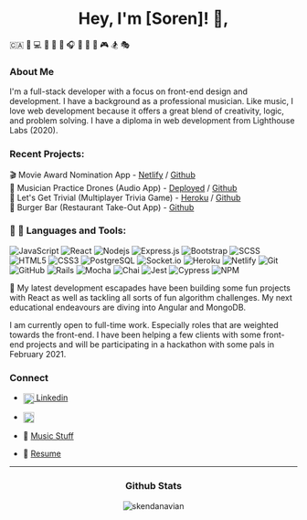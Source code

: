 <h1 align="center"> Hey, I'm [Soren]! 👋, </h1>

🇨🇦 🌲 💻 🌿 🎹 🎸 🎧 🏒 🏈 🚴 🎮 🏂 🎭

### About Me

<p>
I'm a full-stack developer with a focus on front-end design and development. I have a background as a professional musician. Like music, I love web development because it offers a great blend of creativity, logic, and problem solving. I have a diploma in web development from Lighthouse Labs (2020).

<br/>

### Recent Projects:

🎬 Movie Award Nomination App -
[Netlify](https://movie-awards-app.netlify.app/) / [Github](https://github.com/skendanavian/Movie-Award-Nomination-App)
<br/>
🎵 Musician Practice Drones (Audio App) -
[Deployed](https://www.musicianpracticedrones.com/) / [Github](https://github.com/skendanavian/musician-practice-drones)
<br/>
🎲 Let's Get Trivial (Multiplayer Trivia Game) -
[Heroku](https://lets-get-trivial-game.herokuapp.com) / [Github](https://github.com/skendanavian/lets-get-trivial)
<br/>
🍔 Burger Bar (Restaurant Take-Out App) -
[Github](https://github.com/skendanavian/Burger-Bar)

### 🔧 🔨 Languages and Tools:

![JavaScript](https://img.shields.io/badge/-JavaScript-black?style=flat-square&logo=javascript)
![React](https://img.shields.io/badge/-React-black?style=flat-square&logo=react)
![Nodejs](https://img.shields.io/badge/-Nodejs-black?style=flat-square&logo=Node.js)
![Express.js](https://img.shields.io/badge/-Express-black?style=flat-square&logo=expressjs)
![Bootstrap](https://img.shields.io/badge/-Bootstrap-black?style=flat-square&logo=bootstrap)
![SCSS](https://img.shields.io/badge/-SCSS-black?style=flat-square&logo=SASS)
![HTML5](https://img.shields.io/badge/-HTML5-black?style=flat-square&logo=html5&logoColor=white)
![CSS3](https://img.shields.io/badge/-CSS3-black?style=flat-square&logo=css3)
![PostgreSQL](https://img.shields.io/badge/-PostgreSQL-black?style=flat-square&logo=postgresql)
![Socket.io](https://img.shields.io/badge/-Socket-black?style=flat-square&logo=socket.io)
![Heroku](https://img.shields.io/badge/-Heroku-black?style=flat-square&logo=heroku)
![Netlify](https://img.shields.io/badge/-Netlify-black?style=flat-square&logo=netlify)
![Git](https://img.shields.io/badge/-Git-black?style=flat-square&logo=git)
![GitHub](https://img.shields.io/badge/-GitHub-black?style=flat-square&logo=github)
![Rails](https://img.shields.io/badge/-Rails-black?style=flat-square&logo=ruby)
![Mocha](https://img.shields.io/badge/-Mocha-black?style=flat-square&logo=mocha)
![Chai](https://img.shields.io/badge/-Chai-black?style=flat-square&logo=chai)
![Jest](https://img.shields.io/badge/-Jest-black?style=flat-square&logo=jest)
![Cypress](https://img.shields.io/badge/-Cypress-black?style=flat-square&logo=cypress)
![NPM](https://img.shields.io/badge/-NPM-black?style=flat-square&logo=npm)

🌱 My latest development escapades have been building some fun projects with React as well as tackling all sorts of fun algorithm challenges. My next educational endeavours are diving into Angular and MongoDB.
<br/>

I am currently open to full-time work. Especially roles that are weighted towards the front-end. I have been helping a few clients with some front-end projects and will be participating in a hackathon with some pals in February 2021.

### Connect

- <a href="https://www.linkedin.com/in/soren-nissen/">
  <img align="center" alt="Soren on Linkedin" width="19px" src="https://cdn.jsdelivr.net/npm/simple-icons@v3/icons/linkedin.svg" /> Linkedin

</a>

- <a href="https://medium.com/@s.nissen.bass" target="blank"><img align="center" src="https://cdn.jsdelivr.net/npm/simple-icons@3.0.1/icons/medium.svg" alt="@s.nissen.bass" width="19px" /></a>

- 🎸 <a href="www.sorennissen.com" alt="soren nissen website"> Music Stuff</a>

- 📝 [Resume](https://resume.creddle.io/resume/33dor1kjuv1)
  <br/>

---

<h3 align="center">Github Stats</h3>
<p align='center'><img align="center" src="https://github-readme-streak-stats.herokuapp.com/?user=skendanavian&theme=dark" alt="skendanavian" /></p>
